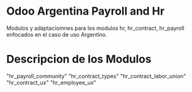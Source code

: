 # Odoo Argentina Payroll and Hr
Modulos y adaptaciomnes para los modulos
hr, hr_contract, hr_payroll enfocados en el caso de uso Argentino.

# Descripcion de los Modulos

"hr_payroll_community"
"hr_contract_types"
"hr_contract_labor_union"
"hr_contract_ux"
"hr_employee_ux"

